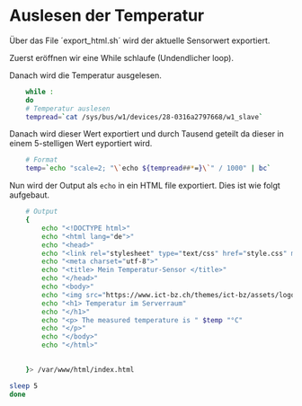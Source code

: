 # Auslesen der Temperatur

Über das File ´export_html.sh´ wird der aktuelle Sensorwert exportiert. 

Zuerst eröffnen wir eine While schlaufe (Undendlicher loop).

Danach wird die Temperatur ausgelesen.
```sh 
    while :
    do
    # Temperatur auslesen
    tempread=`cat /sys/bus/w1/devices/28-0316a2797668/w1_slave`
```
Danach wird dieser Wert exportiert und durch Tausend geteilt da dieser in einem 5-stelligen Wert eyportiert wird. 
``` sh
    # Format
    temp=`echo "scale=2; "\`echo ${tempread##*=}\`" / 1000" | bc`
```    
Nun wird der Output als `echo` in ein HTML file exportiert. Dies ist wie folgt aufgebaut. 
```sh
    # Output
    {
        echo "<!DOCTYPE html>"    
        echo "<html lang="de">"
        echo "<head>"
        echo "<link rel="stylesheet" type="text/css" href="style.css" media="screen" />"
        echo "<meta charset="utf-8">"
        echo "<title> Mein Temperatur-Sensor </title>"
        echo "</head>"
        echo "<body>"
        echo "<img src="https://www.ict-bz.ch/themes/ict-bz/assets/logo.svg">"
        echo "<h1> Temperatur im Serverraum"
        echo "</h1>"
        echo "<p> The measured temperature is " $temp "°C" 
        echo "</p>"
        echo "</body>"
        echo "</html>"

        
    }> /var/www/html/index.html

sleep 5
done
```
